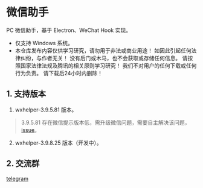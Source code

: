 # 微信助手

PC 微信助手，基于 Electron、WeChat Hook 实现。

* 仅支持 Windows 系统。
* 本仓库发布内容仅供学习研究，请勿用于非法或商业用途！ 如因此引起任何法律纠纷，与作者无关！ 没有后门或木马，也不会获取或存储任何信息。 请按照国家法律法规及腾讯的相关原则学习研究！ 我们不对用户的任何下载或任何行为负责。 请下载后24小时内删除！

## 1. 支持版本

1. wxhelper-3.9.5.81 版本。

> 3.9.5.81 存在微信提示版本低，需升级微信问题，需要自主解决该问题，[issue](https://github.com/yzqzy/wechat-assistant/issues/22)。

2. wxhelper-3.9.8.25 版本（开发中）。

## 2. 交流群

[telegram](https://t.me/wxassistant)
